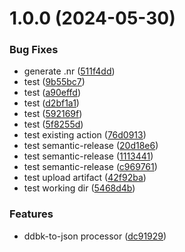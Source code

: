 # 1.0.0 (2024-05-30)


### Bug Fixes

* generate .nr ([511f4dd](https://github.com/pagopa/pdnd-nifi-custom-nars/commit/511f4ddbe4f5a8ec2dbf5159bb75605e8b31d6ad))
* test ([9b55bc7](https://github.com/pagopa/pdnd-nifi-custom-nars/commit/9b55bc71d24cf94d01cb8ac044d6f3afcc9e8f6b))
* test ([a90effd](https://github.com/pagopa/pdnd-nifi-custom-nars/commit/a90effdb5e7c74b0e36813b904bb52d3b61609b9))
* test ([d2bf1a1](https://github.com/pagopa/pdnd-nifi-custom-nars/commit/d2bf1a12a78f84eb075cf8d83d9e257c584ec2b2))
* test ([592169f](https://github.com/pagopa/pdnd-nifi-custom-nars/commit/592169fa43058ef9504a5423a7b25aa49858b518))
* test ([5f8255d](https://github.com/pagopa/pdnd-nifi-custom-nars/commit/5f8255d831954a2062c90859398d35267010ce3e))
* test existing action ([76d0913](https://github.com/pagopa/pdnd-nifi-custom-nars/commit/76d0913d4afded5a9362b60b7508e51848b34618))
* test semantic-release ([20d18e6](https://github.com/pagopa/pdnd-nifi-custom-nars/commit/20d18e6088755162e83751c1f9f66e67abe7433f))
* test semantic-release ([1113441](https://github.com/pagopa/pdnd-nifi-custom-nars/commit/1113441ccb2ceddf3dff62e980ddf34022f9e5dc))
* test semantic-release ([c969761](https://github.com/pagopa/pdnd-nifi-custom-nars/commit/c9697619f6021f21c588bd1c73dfc264f6ddc99a))
* test upload artifact ([42f92ba](https://github.com/pagopa/pdnd-nifi-custom-nars/commit/42f92bac143a6d55f2ba79769567bf4834ae4e8c))
* test working dir ([5468d4b](https://github.com/pagopa/pdnd-nifi-custom-nars/commit/5468d4bf5f9a666a30997c8712a9e4677555447e))


### Features

* ddbk-to-json processor ([dc91929](https://github.com/pagopa/pdnd-nifi-custom-nars/commit/dc9192941222b215fc2d02168b154f9fb7f9114d))
